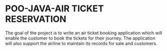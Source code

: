 # POO-JAVA-AIR TICKET RESERVATION 
 The goal of the project is to write an air ticket booking application which will enable the customer to book the tickets for their journey. The application will also support the airline to maintain its records for sale and customers.
